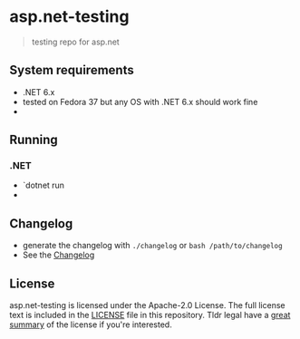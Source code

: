 # asp.net-testing

> testing repo for asp.net

## System requirements

- .NET 6.x
- tested on Fedora 37 but any OS with .NET 6.x should work fine
- 
## Running

### .NET

- `dotnet run
- 
## Changelog

- generate the changelog with `./changelog` or `bash /path/to/changelog`
- See the [Changelog](/CHANGELOG.md)

## License

asp.net-testing is licensed under the Apache-2.0 License. The full license text is included in the [LICENSE](LICENSE.md) file in this repository. Tldr legal have a [great summary](https://www.tldrlegal.com/l/apache2) of the license if you're interested.